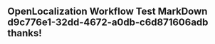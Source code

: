 <properties
ms.topic="hero-topic"
ms.test1="hero-topic"
ms.test2="test"/>

## OpenLocalization Workflow Test MarkDown d9c776e1-32dd-4672-a0db-c6d871606adb thanks!
